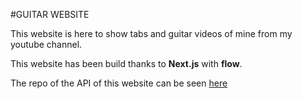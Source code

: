 #GUITAR WEBSITE

This website is here to show tabs and guitar videos of mine from my youtube channel.

This website has been build thanks to **Next.js** with **flow**.


The repo of the API of this website can be seen [here](https://github.com/aurelienbr/guitar-api)
